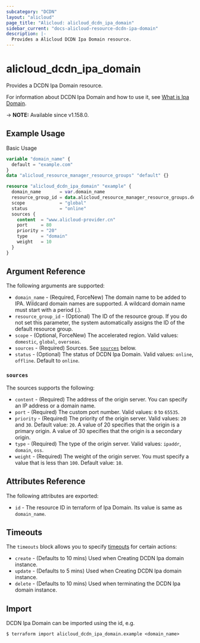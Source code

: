 ```yaml
---
subcategory: "DCDN"
layout: "alicloud"
page_title: "Alicloud: alicloud_dcdn_ipa_domain"
sidebar_current: "docs-alicloud-resource-dcdn-ipa-domain"
description: |-
  Provides a Alicloud DCDN Ipa Domain resource.
---
```


# alicloud_dcdn_ipa_domain

Provides a DCDN Ipa Domain resource.

For information about DCDN Ipa Domain and how to use it, see [What is Ipa Domain](https://www.alibabacloud.com/help/en/doc-detail/130634.html).

-> **NOTE:** Available since v1.158.0.

## Example Usage

Basic Usage

```terraform
variable "domain_name" {
  default = "example.com"
}
data "alicloud_resource_manager_resource_groups" "default" {}

resource "alicloud_dcdn_ipa_domain" "example" {
  domain_name       = var.domain_name
  resource_group_id = data.alicloud_resource_manager_resource_groups.default.groups.0.id
  scope             = "global"
  status            = "online"
  sources {
    content  = "www.alicloud-provider.cn"
    port     = 80
    priority = "20"
    type     = "domain"
    weight   = 10
  }
}
```

## Argument Reference

The following arguments are supported:

* `domain_name` - (Required, ForceNew) The domain name to be added to IPA. Wildcard domain names are supported. A wildcard domain name must start with a period (.).
* `resource_group_id` - (Optional) The ID of the resource group. If you do not set this parameter, the system automatically assigns the ID of the default resource group.
* `scope` - (Optional, ForceNew) The accelerated region. Valid values: `domestic`, `global`, `overseas`.
* `sources` - (Required) Sources. See [`sources`](#sources) below.
* `status` - (Optional) The status of DCDN Ipa Domain. Valid values: `online`, `offline`. Default to `online`.

### `sources`

The sources supports the following: 

* `content` - (Required) The address of the origin server. You can specify an IP address or a domain name.
* `port` - (Required) The custom port number. Valid values: `0` to `65535`.
* `priority` - (Required) The priority of the origin server. Valid values: `20` and `30`. Default value: `20`. A value of 20 specifies that the origin is a primary origin. A value of 30 specifies that the origin is a secondary origin.
* `type` - (Required) The type of the origin server. Valid values: `ipaddr`, `domain`, `oss`.
* `weight` - (Required) The weight of the origin server. You must specify a value that is less than `100`. Default value: `10`.

## Attributes Reference

The following attributes are exported:

* `id` - The resource ID in terraform of Ipa Domain. Its value is same as `domain_name`.

## Timeouts

The `timeouts` block allows you to specify [timeouts](https://www.terraform.io/docs/configuration-0-11/resources.html#timeouts) for certain actions:

* `create` - (Defaults to 10 mins) Used when Creating DCDN Ipa domain instance.
* `update` - (Defaults to 5 mins) Used when Creating DCDN Ipa domain instance.
* `delete` - (Defaults to 10 mins) Used when terminating the DCDN Ipa domain instance.


## Import

DCDN Ipa Domain can be imported using the id, e.g.

```shell
$ terraform import alicloud_dcdn_ipa_domain.example <domain_name>
```
